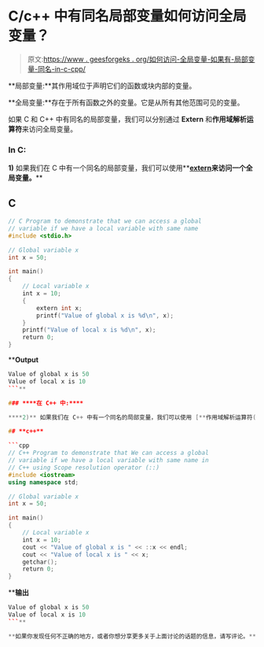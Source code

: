 # C/c++ 中有同名局部变量如何访问全局变量？

> 原文:[https://www . geesforgeks . org/如何访问-全局变量-如果有-局部变量-同名-in-c-cpp/](https://www.geeksforgeeks.org/how-to-access-global-variable-if-there-is-a-local-variable-with-same-name-in-c-cpp/)

**局部变量:**其作用域位于声明它们的函数或块内部的变量。

**全局变量:**存在于所有函数之外的变量。它是从所有其他范围可见的变量。

如果 C 和 C++ 中有同名的局部变量，我们可以分别通过 **Extern** 和**作用域解析运算符**来访问全局变量。

### **In C:**

**1)** 如果我们在 C 中有一个同名的局部变量，我们可以使用**[**extern**](https://www.geeksforgeeks.org/understanding-extern-keyword-in-c/)**来访问一个全局变量。****

## **C**

```cpp
// C Program to demonstrate that we can access a global
// variable if we have a local variable with same name
#include <stdio.h>

// Global variable x
int x = 50;

int main()
{
    // Local variable x
    int x = 10;
    {
        extern int x;
        printf("Value of global x is %d\n", x);
    }
    printf("Value of local x is %d\n", x);
    return 0;
}
```

****Output**

```cpp
Value of global x is 50
Value of local x is 10
```** 

### ****在 C++ 中:****

****2)** 如果我们在 C++ 中有一个同名的局部变量，我们可以使用 [**作用域解析运算符(:::)来访问一个全局变量。**](https://www.geeksforgeeks.org/scope-resolution-operator-in-c/)**

## **c++**

```cpp
// C++ Program to demonstrate that We can access a global
// variable if we have a local variable with same name in
// C++ using Scope resolution operator (::)
#include <iostream>
using namespace std;

// Global variable x
int x = 50;

int main()
{
    // Local variable x
    int x = 10;
    cout << "Value of global x is " << ::x << endl;
    cout << "Value of local x is " << x;
    getchar();
    return 0;
}
```

****输出**

```cpp
Value of global x is 50
Value of local x is 10
```** 

**如果你发现任何不正确的地方，或者你想分享更多关于上面讨论的话题的信息，请写评论。**